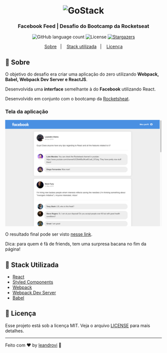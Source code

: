<h1 align="center">
    <img alt="GoStack" src="https://rocketseat-cdn.s3-sa-east-1.amazonaws.com/bootcamp-header.png" width="200px" />
</h1>

<h3 align="center">
  Facebook Feed | Desafio do Bootcamp da Rocketseat
</h3>

<p align="center">
  <img alt="GitHub language count" src="https://img.shields.io/github/languages/count/leandrovi/facebook-feed?color=%2304D361">

  <img alt="License" src="https://img.shields.io/badge/license-MIT-%2304D361">

  <a href="https://github.com/leandrovi/facebook-feed/stargazers">
    <img alt="Stargazers" src="https://img.shields.io/github/stars/leandrovi/facebook-feed?style=social">
  </a>
</p>

<p align="center">
  <a href="#rocket-sobre">Sobre</a>&nbsp;&nbsp;&nbsp;|&nbsp;&nbsp;&nbsp;
  <a href="#wrench-stack-utilizada">Stack utilizada</a>&nbsp;&nbsp;&nbsp;|&nbsp;&nbsp;&nbsp;
  <a href="#memo-licença">Licença</a>
</p>

## :rocket: Sobre

O objetivo do desafio era criar uma aplicação do zero utilizando **Webpack, Babel, Webpack Dev Server e ReactJS**.

Desenvolvida uma **interface** semelhante à do **Facebook** utilizando React.

Desenvolvido em conjunto com o bootcamp da [Rocketsheat](https://github.com/Rocketseat).

### Tela da aplicação

![Facebook](.github/fb-feed.png)

O resultado final pode ser visto [nesse link](https://suspicious-noyce-7db802.netlify.com/).

Dica: para quem é fã de friends, tem uma surpresa bacana no fim da página!

## :wrench: Stack Utilizada

- [React](https://reactjs.org/)
- [Styled Components](https://nextjs.org/learn/basics/styling-components)
- [Webpack](https://webpack.js.org/)
- [Webpack Dev Server](https://webpack.js.org/configuration/dev-server/)
- [Babel](https://babeljs.io/)

## :memo: Licença

Esse projeto está sob a licença MIT. Veja o arquivo [LICENSE](LICENSE.md) para mais detalhes.

---

Feito com ♥ by [leandrovi](https://github.com/leandrovi) :wave:
